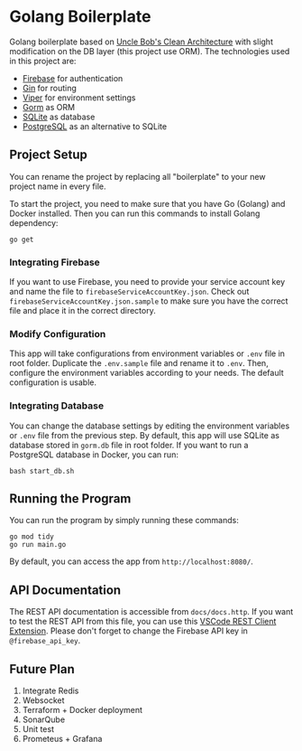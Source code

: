 # Golang Boilerplate

Golang boilerplate based on [Uncle Bob's Clean Architecture](https://blog.cleancoder.com/uncle-bob/2012/08/13/the-clean-architecture.html) with slight modification on the DB layer (this project use ORM). The technologies used in this project are:

- [Firebase](firebase.google.com) for authentication
- [Gin](github.com/gin-gonic/gin) for routing
- [Viper](github.com/spf13/viper) for environment settings
- [Gorm](gorm.io/gorm) as ORM
- [SQLite](https://www.sqlite.org) as database
- [PostgreSQL](https://www.postgresql.org) as an alternative to SQLite

## Project Setup

You can rename the project by replacing all "boilerplate" to your new project name in every file.

To start the project, you need to make sure that you have Go (Golang) and Docker installed. Then you can run this commands to install Golang dependency:

```
go get
```

### Integrating Firebase

If you want to use Firebase, you need to provide your service account key and name the file to `firebaseServiceAccountKey.json`. Check out `firebaseServiceAccountKey.json.sample` to make sure you have the correct file and place it in the correct directory.

### Modify Configuration

This app will take configurations from environment variables or `.env` file in root folder. Duplicate the `.env.sample` file and rename it to `.env`. Then, configure the environment variables according to your needs. The default configuration is usable.

### Integrating Database

You can change the database settings by editing the environment variables or `.env` file from the previous step. By default, this app will use SQLite as database stored in `gorm.db` file in root folder. If you want to run a PostgreSQL database in Docker, you can run:

```
bash start_db.sh
```

## Running the Program

You can run the program by simply running these commands:

```
go mod tidy
go run main.go
```

By default, you can access the app from `http://localhost:8080/`.

## API Documentation

The REST API documentation is accessible from `docs/docs.http`. If you want to test the REST API from this file, you can use this [VSCode REST Client Extension](https://marketplace.visualstudio.com/items?itemName=humao.rest-client). Please don't forget to change the Firebase API key in `@firebase_api_key`.

## Future Plan

1. Integrate Redis
2. Websocket
3. Terraform + Docker deployment
4. SonarQube
5. Unit test
6. Prometeus + Grafana
